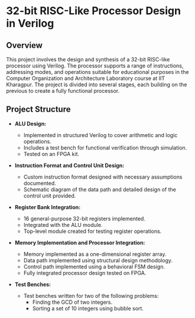 # 32-bit RISC-Like Processor Design in Verilog

## Overview

This project involves the design and synthesis of a 32-bit RISC-like processor using Verilog. The processor supports a range of instructions, addressing modes, and operations suitable for educational purposes in the Computer Organization and Architecture Laboratory course at IIT Kharagpur. The project is divided into several stages, each building on the previous to create a fully functional processor.

## Project Structure

- **ALU Design:** 
  - Implemented in structured Verilog to cover arithmetic and logic operations.
  - Includes a test bench for functional verification through simulation.
  - Tested on an FPGA kit.

- **Instruction Format and Control Unit Design:** 
  - Custom instruction format designed with necessary assumptions documented.
  - Schematic diagram of the data path and detailed design of the control unit provided.

- **Register Bank Integration:** 
  - 16 general-purpose 32-bit registers implemented.
  - Integrated with the ALU module.
  - Top-level module created for testing register operations.

- **Memory Implementation and Processor Integration:** 
  - Memory implemented as a one-dimensional register array.
  - Data path implemented using structural design methodology.
  - Control path implemented using a behavioral FSM design.
  - Fully integrated processor design tested on FPGA.

- **Test Benches:** 
  - Test benches written for two of the following problems:
    - Finding the GCD of two integers.
    - Sorting a set of 10 integers using bubble sort.
